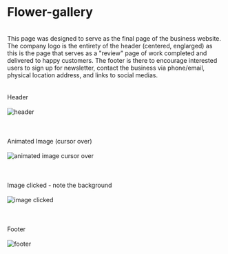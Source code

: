 # Flower-gallery
\
This page was designed to serve as the final page of the business website. The company logo is the entirety of the header (centered, englarged) 
as this is the page that serves as a "review" page of work completed and delivered to happy customers. The footer is there to encourage 
interested users to sign up for newsletter, contact the business via phone/email, physical location address, and links to social medias. 
\
\
\
Header
\
\
![header](https://github.com/JCPTrevillian/Flower-gallery/assets/95890754/8ea90c67-af24-415f-b2cb-3983d2ebd9d6)
\
\
\
\
Animated Image (cursor over) 
\
\
![ animated image cursor over](https://github.com/JCPTrevillian/Flower-gallery/assets/95890754/966eb558-7b0a-4b1d-a533-f5317adf98ac)
\
\
\
\
Image clicked - note the background 
\
\
![image clicked](https://github.com/JCPTrevillian/Flower-gallery/assets/95890754/9b20b5af-d6e7-42c2-bd2f-d14716f2c73a)
\
\
\
\
Footer 
\
\
![footer](https://github.com/JCPTrevillian/Flower-gallery/assets/95890754/602808f9-a3ab-4680-b101-63099d9c8d33)

